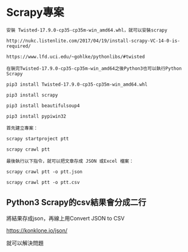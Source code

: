 # Scrapy專案
```
安裝 Twisted-17.9.0-cp35-cp35m-win_amd64.whl，就可以安裝scrapy

http://nukc.listenlite.com/2017/04/19/install-scrapy-VC-14-0-is-required/

https://www.lfd.uci.edu/~gohlke/pythonlibs/#twisted

在裝完Twisted-17.9.0-cp35-cp35m-win_amd64之後Python3也可以執行Python Scrapy

pip3 install Twisted-17.9.0-cp35-cp35m-win_amd64.whl

pip3 install scrapy

pip3 install beautifulsoup4

pip3 install pypiwin32
```
```
首先建立專案：

scrapy startproject ptt

scrapy crawl ptt

最後執行以下指令，就可以把文章存成 JSON 或Excel 檔案：

scrapy crawl ptt -o ptt.json

scrapy crawl ptt -o ptt.csv
```

## Python3 Scrapy的csv結果會分成二行

將結果存成json，再線上用Convert JSON to CSV

https://konklone.io/json/

就可以解決問題

